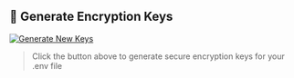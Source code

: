 ## 🔐 Generate Encryption Keys

[![Generate New Keys](https://img.shields.io/badge/🔐_Generate_New_Keys-Click_Here-blue?style=for-the-badge)](https://your-username.github.io/your-repo-name)

> Click the button above to generate secure encryption keys for your .env file